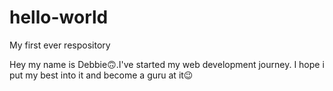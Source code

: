 # hello-world
My first ever respository

Hey my name is Debbie🙃.I've started my web development journey. I hope i put my best into it and become a guru at it😉
